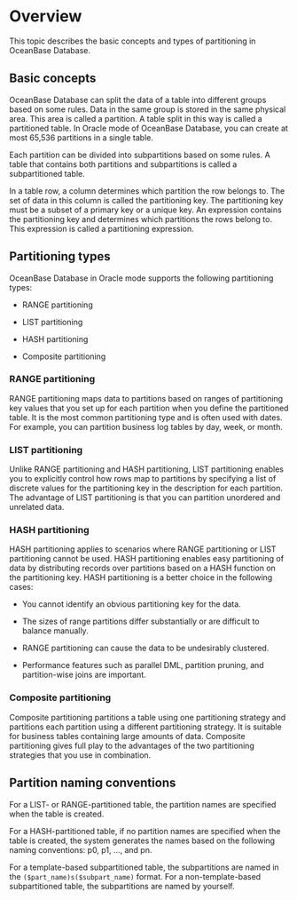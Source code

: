 # Overview

This topic describes the basic concepts and types of partitioning in OceanBase Database.

## Basic concepts

OceanBase Database can split the data of a table into different groups based on some rules. Data in the same group is stored in the same physical area. This area is called a partition. A table split in this way is called a partitioned table. In Oracle mode of OceanBase Database, you can create at most 65,536 partitions in a single table.

<!-- For example, the following figure shows a table that consists of five partitions, which are distributed across two nodes.

![Partitioning](https://help-static-aliyun-doc.aliyuncs.com/assets/img/zh-CN/2532290461/p362799.jpg) -->

Each partition can be divided into subpartitions based on some rules. A table that contains both partitions and subpartitions is called a subpartitioned table.

In a table row, a column determines which partition the row belongs to. The set of data in this column is called the partitioning key. The partitioning key must be a subset of a primary key or a unique key. An expression contains the partitioning key and determines which partitions the rows belong to. This expression is called a partitioning expression.

## Partitioning types

OceanBase Database in Oracle mode supports the following partitioning types:

* RANGE partitioning

* LIST partitioning

* HASH partitioning

* Composite partitioning

### RANGE partitioning

RANGE partitioning maps data to partitions based on ranges of partitioning key values that you set up for each partition when you define the partitioned table. It is the most common partitioning type and is often used with dates. For example, you can partition business log tables by day, week, or month.

### LIST partitioning

Unlike RANGE partitioning and HASH partitioning, LIST partitioning enables you to explicitly control how rows map to partitions by specifying a list of discrete values for the partitioning key in the description for each partition. The advantage of LIST partitioning is that you can partition unordered and unrelated data.

### HASH partitioning

HASH partitioning applies to scenarios where RANGE partitioning or LIST partitioning cannot be used. HASH partitioning enables easy partitioning of data by distributing records over partitions based on a HASH function on the partitioning key. HASH partitioning is a better choice in the following cases:

* You cannot identify an obvious partitioning key for the data.

* The sizes of range partitions differ substantially or are difficult to balance manually.

* RANGE partitioning can cause the data to be undesirably clustered.

* Performance features such as parallel DML, partition pruning, and partition-wise joins are important.

### Composite partitioning

Composite partitioning partitions a table using one partitioning strategy and partitions each partition using a different partitioning strategy. It is suitable for business tables containing large amounts of data. Composite partitioning gives full play to the advantages of the two partitioning strategies that you use in combination.

## Partition naming conventions

For a LIST- or RANGE-partitioned table, the partition names are specified when the table is created.

For a HASH-partitioned table, if no partition names are specified when the table is created, the system generates the names based on the following naming conventions: p0, p1, ..., and pn.

For a template-based subpartitioned table, the subpartitions are named in the `($part_name)s($subpart_name)` format. For a non-template-based subpartitioned table, the subpartitions are named by yourself.
